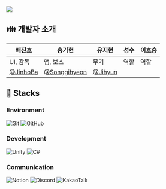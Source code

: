 <img src="https://capsule-render.vercel.app/api?type=waving&color=BDBDC8&height=200&section=header&text=PangeaOdessey"/>

## 👪 개발자 소개

|**배진호**|**송기현**|**유지현**|**성수**|**이호승**|
|------|-----|------|---|------|
|UI, 감독|맵, 보스|무기|역할|역할|
|[@JinhoBa](https://github.com/JinhoBa)|[@Songgihyeon](https://github.com/Songgihyeon)|[@Jihyun](https://github.com/Jihyun0126)|||

## 📐 Stacks

### **Environment**
![Git](https://img.shields.io/badge/git-%23F05033.svg?style=for-the-badge&logo=git&logoColor=white)
![GitHub](https://img.shields.io/badge/github-%23121011.svg?style=for-the-badge&logo=github&logoColor=white)
### Development
![Unity](https://img.shields.io/badge/unity-%23000000.svg?style=for-the-badge&logo=unity&logoColor=white)
![C#](https://img.shields.io/badge/c%23-%23239120.svg?style=for-the-badge&logo=csharp&logoColor=white)
### Communication
![Notion](https://img.shields.io/badge/Notion-%23000000.svg?style=for-the-badge&logo=notion&logoColor=white)
![Discord](https://img.shields.io/badge/Discord-%235865F2.svg?style=for-the-badge&logo=discord&logoColor=white)
![KakaoTalk](https://img.shields.io/badge/kakaotalk-ffcd00.svg?style=for-the-badge&logo=kakaotalk&logoColor=000000)
